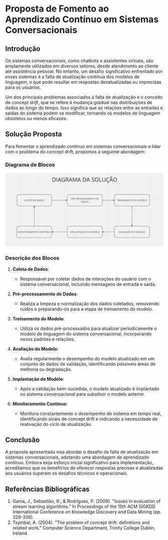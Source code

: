 # Proposta de Fomento ao Aprendizado Contínuo em Sistemas Conversacionais

## Introdução

Os sistemas conversacionais, como chatbots e assistentes virtuais, são amplamente utilizados em diversos setores, desde atendimento ao cliente até assistência pessoal. No entanto, um desafio significativo enfrentado por esses sistemas é a falta de atualização contínua dos modelos de linguagem, o que pode resultar em respostas desatualizadas ou imprecisas para os usuários.

Um dos principais problemas associados à falta de atualização é o conceito de *concept drift*, que se refere à mudança gradual nas distribuições de dados ao longo do tempo. Isso significa que as relações entre as entradas e saídas do sistema podem se modificar, tornando os modelos de linguagem obsoletos ou menos eficazes.

## Solução Proposta

Para fomentar o aprendizado contínuo em sistemas conversacionais e lidar com o problema do concept drift, propomos a seguinte abordagem:

### Diagrama de Blocos

<img src = "./imgs/diagrama-da-solucao.png">

### Descrição dos Blocos

1. **Coleta de Dados**:
   - Responsável por coletar dados de interações do usuário com o sistema conversacional, incluindo mensagens de entrada e saída.

2. **Pré-processamento de Dados**:
   - Realiza a limpeza e normalização dos dados coletados, removendo ruídos e preparando-os para a etapa de treinamento do modelo.

3. **Treinamento do Modelo**:
   - Utiliza os dados pré-processados para atualizar periodicamente o modelo de linguagem do sistema conversacional, incorporando novos padrões e relações.

4. **Avaliação do Modelo**:
   - Avalia regularmente o desempenho do modelo atualizado em um conjunto de dados de validação, identificando possíveis áreas de melhoria ou degradação.

5. **Implantação do Modelo**:
   - Após a validação bem-sucedida, o modelo atualizado é implantado no sistema conversacional para substituir o modelo anterior.

6. **Monitoramento Contínuo**:
   - Monitora constantemente o desempenho do sistema em tempo real, identificando sinais de concept drift e indicando a necessidade de reativação do ciclo de atualização.

## Conclusão

A proposta apresentada visa abordar o desafio da falta de atualização em sistemas conversacionais, adotando uma abordagem de aprendizado contínuo. Embora exija esforço inicial significativo para implementação, acreditamos que os benefícios de oferecer respostas precisas e atualizadas aos usuários superam os desafios técnicos e operacionais.

## Referências Bibliográficas

1. Gama, J., Sebastião, R., & Rodrigues, P. (2009). "Issues in evaluation of stream learning algorithms." In Proceedings of the 15th ACM SIGKDD International Conference on Knowledge Discovery and Data Mining (pp. 329-338).
2. Tsymbal, A. (2004). "The problem of concept drift: definitions and related work." Computer Science Department, Trinity College Dublin, Ireland.
